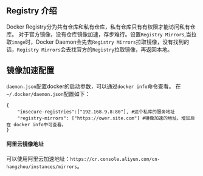 ## Registry 介绍
Docker Registry分为共有仓库和私有仓库，私有仓库只有有权限才能访问私有仓库。
对于官方镜像，没有仓库镜像加速，存步难行。设置`Registry Mirrors`,当拉取`image`时，Docker Daemon会先去`Registry Mirrors`拉取镜像，没有找到的话，`Registry Mirrors`会去找官方的`Registry`拉取镜像，再返回本地。


## 镜像加速配置
`daemon.json`配置docker的启动参数，可以通过`docker info`命令查看。
在`~/.docker/daemon.json`配置如下：
```
{
    "insecure-registries":["192.168.9.8:80"], #这个私库的服务地址
    "registry-mirrors": ["https://ower.site.com"] #镜像加速的地址，增加后在 docker info中可查看。
}
```

#### 阿里云镜像地址
可以使用阿里云加速地址：`https://cr.console.aliyun.com/cn-hangzhou/instances/mirrors`。
